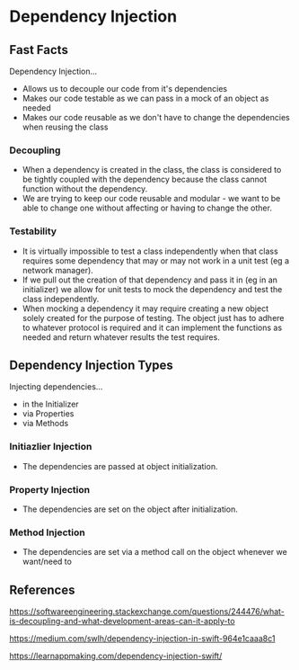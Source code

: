 # Dependency Injection

## Fast Facts

Dependency Injection...
- Allows us to decouple our code from it's dependencies
- Makes our code testable as we can pass in a mock of an object as needed
- Makes our code reusable as we don't have to change the dependencies when reusing the class

### Decoupling 
- When a dependency is created in the class, the class is considered to be tightly coupled with the dependency because the class cannot function without the dependency.
- We are trying to keep our code reusable and modular - we want to be able to change one without affecting or having to change the other.

### Testability
- It is virtually impossible to test a class independently when that class requires some dependency that may or may not work in a unit test (eg a network manager).
- If we pull out the creation of that dependency and pass it in (eg in an initializer) we allow for unit tests to mock the dependency and test the class independently.
- When mocking a dependency it may require creating a new object solely created for the purpose of testing. The object just has to adhere to whatever protocol is required and it can implement the functions as needed and return whatever results the test requires. 

## Dependency Injection Types

Injecting dependencies...
- in the Initializer
- via Properties
- via Methods

### Initiazlier Injection
- The dependencies are passed at object initialization.

### Property Injection 
- The dependencies are set on the object after initialization.

### Method Injection
- The dependencies are set via a method call on the object whenever we want/need to

## References

https://softwareengineering.stackexchange.com/questions/244476/what-is-decoupling-and-what-development-areas-can-it-apply-to

https://medium.com/swlh/dependency-injection-in-swift-964e1caaa8c1

https://learnappmaking.com/dependency-injection-swift/
